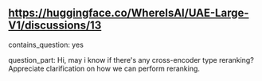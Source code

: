 ## https://huggingface.co/WhereIsAI/UAE-Large-V1/discussions/13

contains_question: yes

question_part: Hi, may i know if there's any cross-encoder type reranking? Appreciate clarification on how we can perform reranking.